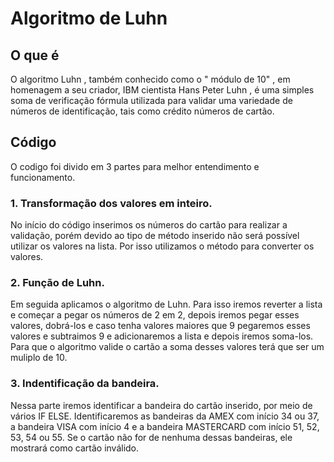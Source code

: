 # Algoritmo de Luhn
## O que é
O algoritmo Luhn , também conhecido como o " módulo de 10" , em homenagem a seu criador, IBM cientista Hans Peter Luhn , é uma simples soma de verificação fórmula utilizada para validar uma variedade de números de identificação, tais como crédito números de cartão.

## Código
O codigo foi divido em 3 partes para melhor entendimento e funcionamento.

### 1. Transformação dos valores em inteiro.
No início do código inserimos os números do cartão para realizar a validação, porém devido ao tipo de método inserido não será possível utilizar os valores na lista. Por isso utilizamos o método para converter os valores.

### 2. Função de Luhn.
Em seguida aplicamos o algoritmo de Luhn. Para isso iremos reverter a lista e começar a pegar os números de 2 em 2, depois iremos pegar esses valores, dobrá-los e caso tenha valores maiores que 9 pegaremos esses valores e subtraimos 9 e adicionaremos a lista e depois iremos soma-los. Para que o algoritmo valide o cartão a soma desses valores terá que ser um muliplo de 10.

### 3. Indentificação da bandeira.
Nessa parte iremos  identificar a bandeira do cartão inserido, por meio de vários IF ELSE. Identificaremos as bandeiras da AMEX com início 34 ou 37, a bandeira VISA com início 4 e a bandeira MASTERCARD com início 51, 52, 53, 54 ou 55. Se o cartão não for de nenhuma dessas bandeiras, ele mostrará como cartão inválido.
